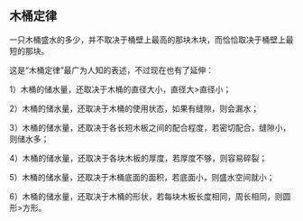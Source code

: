 ## 木桶定律

一只木桶盛水的多少，并不取决于桶壁上最高的那块木块，而恰恰取决于桶壁上最短的那块。

这是“木桶定律”最广为人知的表述，不过现在也有了延伸：

1）木桶的储水量，还取决于木桶的直径大小，直径大>直径小；

2）木桶的储水量，还取决于木桶的使用状态，如果有缝隙，则会漏水；

3）木桶的储水量，还取决于各长短木板之间的配合程度，若密切配合，缝隙小，则储水多；

4）木桶的储水量，还取决于各块木板的厚度，若厚度不够，则容易碎裂；

5）木桶的储水量，还取决于木桶底面的面积，若底面小，则盛水空间就小；

6）木桶的储水量，还取决于木桶的形状，若每块木板长度相同，周长相同，则圆形>方形。
